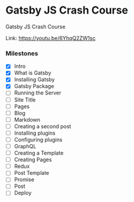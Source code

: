 # Gatsby JS Crash Course

Gatsby JS Crash Course

Link: https://youtu.be/6YhqQ2ZW1sc

### Milestones

- [x] Intro
- [x] What is Gatsby
- [x] Installing Gatsby
- [x] Gatsby Package
- [ ] Running the Server
- [ ] Site Title
- [ ] Pages
- [ ] Blog
- [ ] Markdown
- [ ] Creating a second post
- [ ] Installing plugins
- [ ] Configuring plugins
- [ ] GraphQL
- [ ] Creating a Template
- [ ] Creating Pages
- [ ] Redux
- [ ] Post Template
- [ ] Promise
- [ ] Post
- [ ] Deploy
